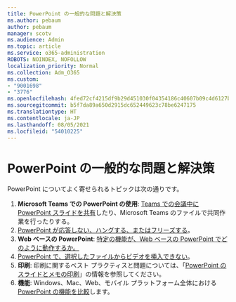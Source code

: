 ```yaml
---
title: PowerPoint の一般的な問題と解決策
ms.author: pebaum
author: pebaum
manager: scotv
ms.audience: Admin
ms.topic: article
ms.service: o365-administration
ROBOTS: NOINDEX, NOFOLLOW
localization_priority: Normal
ms.collection: Adm_O365
ms.custom:
- "9001698"
- "3776"
ms.openlocfilehash: 4fed72cf4215df9b29d451030f04354186c40607b09c4d6127b06d92eb25f452
ms.sourcegitcommit: b5f7da89a650d2915dc652449623c78be6247175
ms.translationtype: HT
ms.contentlocale: ja-JP
ms.lasthandoff: 08/05/2021
ms.locfileid: "54010225"
---
```

# <a name="powerpoint-common-issues-and-resolutions"></a>PowerPoint の一般的な問題と解決策

PowerPoint についてよく寄せられるトピックは次の通りです。

1. **Microsoft Teams での PowerPoint の使用**: [Teams での会議中に PowerPoint スライドを共有](https://support.microsoft.com/office/share-content-in-a-meeting-in-teams-fcc2bf59-aecd-4481-8f99-ce55dd836ce8#ID0EABAAA=Desktop)したり、Microsoft Teams のファイルで共同作業を行ったりする。
1. [PowerPoint が応答しない、ハングする、またはフリーズする](https://support.office.com/article/PowerPoint-isn-t-responding-hangs-or-freezes-652ede6e-e3d2-449a-a07f-8c800dfb948d)。
1. **Web ベースの PowerPoint**: [特定の機能が、Web ベースの PowerPoint でどのように動作するか。](https://support.microsoft.com/office/how-certain-features-behave-in-web-based-powerpoint-a931f0c8-1305-4428-8f7c-9cfa00ef28c5)
1. [PowerPoint で、選択したファイルからビデオを挿入できない](https://support.office.com/article/PowerPoint-cannot-insert-a-video-from-the-selected-file-acd46430-9e0c-4dca-9484-19cf0afdde7c)。
1. **印刷**: 印刷に関するベスト プラクティスと問題については、「[PowerPoint のスライドとメモの印刷](https://support.office.com/article/Print-your-PowerPoint-slides-handouts-or-notes-194d4320-aa03-478b-9300-df25f0d15dc4)」の情報を参照してください。 
1. **機能**: Windows、Mac、Web、モバイル プラットフォーム全体における [PowerPoint の機能を比較](https://support.office.com/article/Compare-PowerPoint-features-on-different-platforms-90986850-227c-4b25-938e-1c5838166b8b#bm11)します。
